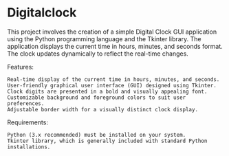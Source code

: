 # Digitalclock


This project involves the creation of a simple Digital Clock GUI application using the Python programming language and the Tkinter library. The application displays the current time in hours, minutes, and seconds format. The clock updates dynamically to reflect the real-time changes.

Features:

    Real-time display of the current time in hours, minutes, and seconds.
    User-friendly graphical user interface (GUI) designed using Tkinter.
    Clock digits are presented in a bold and visually appealing font.
    Customizable background and foreground colors to suit user preferences.
    Adjustable border width for a visually distinct clock display.

Requirements:

    Python (3.x recommended) must be installed on your system.
    Tkinter library, which is generally included with standard Python installations.
